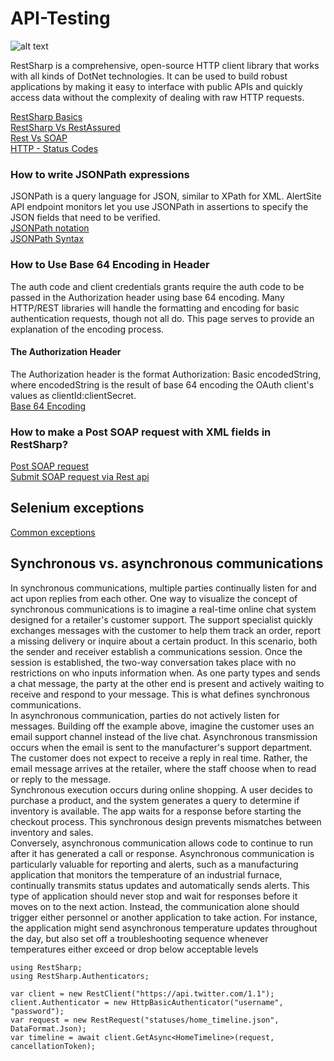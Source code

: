 # API-Testing

![alt text](https://miro.medium.com/max/723/1*OICaHvjcxhpFofj6Bai6aA.jpeg)

RestSharp is a comprehensive, open-source HTTP client library that works with all kinds of DotNet technologies.  It can be used to build robust applications by making it easy to interface with public APIs and quickly access data without the complexity of dealing with raw HTTP requests.

[RestSharp Basics](https://github.com/venkywarriors/API-Testing/blob/master/RestSharp-3.pdf) <br>
[RestSharp Vs RestAssured](https://github.com/venkywarriors/Restshap-with-c-sharp/blob/master/RestSharp%20Vs%20RestAssured.pdf)<br>
[Rest Vs SOAP](https://github.com/venkywarriors/Restshap-with-c-sharp/blob/master/soap%20and%20rest_removed.pdf)<br>
<a href="https://www.tutorialspoint.com/http/http_status_codes.htm">HTTP - Status Codes</a><br>

### How to write JSONPath expressions
JSONPath is a query language for JSON, similar to XPath for XML. AlertSite API endpoint monitors let you use JSONPath in assertions to specify the JSON fields that need to be verified.<br>
<a href="https://support.smartbear.com/alertsite/docs/monitors/api/endpoint/jsonpath.html">JSONPath notation</a><br>
<a href="https://docs.hevodata.com/pipelines/miscellaneous/how-to-write-jsonpath-expressions/">JSONPath Syntax</a><br>

### How to Use Base 64 Encoding in Header 
The auth code and client credentials grants require the auth code to be passed in the Authorization header using base 64 encoding. Many HTTP/REST libraries will handle the formatting and encoding for basic authentication requests, though not all do. This page serves to provide an explanation of the encoding process.
#### The Authorization Header
The Authorization header is the format Authorization: Basic encodedString, where encodedString is the result of base 64 encoding the OAuth client's values as clientId:clientSecret.<br>
<a href="https://docs.smsportal.com/docs/rest-examples">Base 64 Encoding</a><br>

### How to make a Post SOAP request with XML fields in RestSharp?
<a href="https://developer.channeladvisor.com/authorization/soap-api-credentials-flow/rest-request-access-endpoint">Post SOAP request</a><br>
<a href="https://stackoverflow.com/questions/59908572/how-to-make-a-post-soap-request-with-xml-fields-in-restsharp">Submit SOAP request via Rest api</a><br>

## Selenium exceptions
<a href="https://www.katalon.com/resources-center/blog/selenium-exceptions/">Common exceptions</a><br>

## Synchronous vs. asynchronous communications
In synchronous communications, multiple parties continually listen for and act upon replies from each other. One way to visualize the concept of synchronous communications is to imagine a real-time online chat system designed for a retailer's customer support. The support specialist quickly exchanges messages with the customer to help them track an order, report a missing delivery or inquire about a certain product.
In this scenario, both the sender and receiver establish a communications session. Once the session is established, the two-way conversation takes place with no restrictions on who inputs information when. As one party types and sends a chat message, the party at the other end is present and actively waiting to receive and respond to your message. This is what defines synchronous communications.
<br>
In asynchronous communication, parties do not actively listen for messages. Building off the example above, imagine the customer uses an email support channel instead of the live chat. Asynchronous transmission occurs when the email is sent to the manufacturer's support department. The customer does not expect to receive a reply in real time. Rather, the email message arrives at the retailer, where the staff choose when to read or reply to the message.
<br>
Synchronous execution occurs during online shopping. A user decides to purchase a product, and the system generates a query to determine if inventory is available. The app waits for a response before starting the checkout process. This synchronous design prevents mismatches between inventory and sales.
<br>
Conversely, asynchronous communication allows code to continue to run after it has generated a call or response. Asynchronous communication is particularly valuable for reporting and alerts, such as a manufacturing application that monitors the temperature of an industrial furnace, continually transmits status updates and automatically sends alerts. This type of application should never stop and wait for responses before it moves on to the next action. Instead, the communication alone should trigger either personnel or another application to take action. For instance, the application might send asynchronous temperature updates throughout the day, but also set off a troubleshooting sequence whenever temperatures either exceed or drop below acceptable levels
<br>
```
using RestSharp;
using RestSharp.Authenticators;

var client = new RestClient("https://api.twitter.com/1.1");
client.Authenticator = new HttpBasicAuthenticator("username", "password");
var request = new RestRequest("statuses/home_timeline.json", DataFormat.Json);
var timeline = await client.GetAsync<HomeTimeline>(request, cancellationToken);
```
